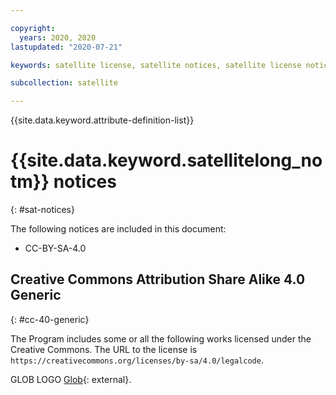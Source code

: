 ```yaml
---

copyright:
  years: 2020, 2020
lastupdated: "2020-07-21"

keywords: satellite license, satellite notices, satellite license notices

subcollection: satellite

---
```


{{site.data.keyword.attribute-definition-list}}


# {{site.data.keyword.satellitelong_notm}} notices
{: #sat-notices}

The following notices are included in this document: 
- CC-BY-SA-4.0

## Creative Commons Attribution Share Alike 4.0 Generic
{: #cc-40-generic}

The Program includes some or all the following works licensed under the Creative Commons. The URL to the license is `https://creativecommons.org/licenses/by-sa/4.0/legalcode`. 

GLOB LOGO [Glob](http://registry.npmjs.org/glob/-/glob-7.1.4.tgz){: external}.






